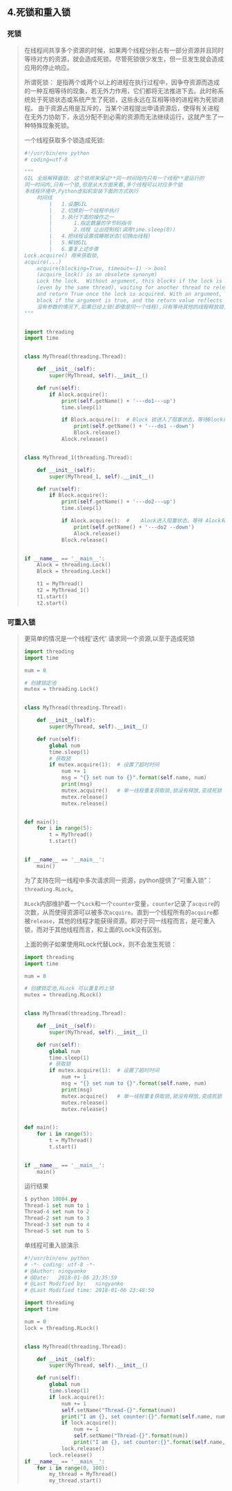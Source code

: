 ## 4.死锁和重入锁

### 死锁

> 在线程间共享多个资源的时候，如果两个线程分别占有一部分资源并且同时等待对方的资源，就会造成死锁。尽管死锁很少发生，但一旦发生就会造成应用的停止响应。
>
> 所谓死锁： 是指两个或两个以上的进程在执行过程中，因争夺资源而造成的一种互相等待的现象，若无外力作用，它们都将无法推进下去。此时称系统处于死锁状态或系统产生了死锁，这些永远在互相等待的进程称为死锁进程。 由于资源占用是互斥的，当某个进程提出申请资源后，使得有关进程在无外力协助下，永远分配不到必需的资源而无法继续运行，这就产生了一种特殊现象死锁。
>
> 一个线程获取多个锁造成死锁:
>
> ```python
> #!/usr/bin/env python
> # coding=utf-8
>
> """
> GIL 全局解释器锁: 这个锁用来保证**同一时间段内只有一个线程**是运行的
> 同一时间内,只有一个锁,但是从大方面来看,多个线程可以对应多个锁
> 多线程环境中,Python虚拟机安装下面的方式执行
>     时间线
>         |   1.设置GIL
>         |   2.切换到一个线程中执行
>         |   3.执行下面的操作之一
>         |       1.指定数量的字节码指令
>         |       2.线程 让出控制权(调用time.sleep(0))
>         |   4.把线程设置成睡眠状态(切换出线程)
>         |   5.解锁GIL
>         |   6.重复上述步骤
> Lock.acquire() 用来获取锁,
> acquire(...)
>     acquire(blocking=True, timeout=-1) -> bool
>     (acquire_lock() is an obsolete synonym)
>     Lock the lock.  Without argument, this blocks if the lock is already locked
>     (even by the same thread), waiting for another thread to release the lock,
>     and return True once the lock is acquired. With an argument, this will only
>     block if the argument is true, and the return value reflects whether the lock is acquired.The blocking
>     没有参数的情况下,如果已经上锁(即使是同一个线程),只有等待其他的线程释放锁,这期间会进入阻塞状态
> """
>
>
> import threading
> import time
>
>
> class MyThread(threading.Thread):
>
>     def __init__(self):
>         super(MyThread, self).__init__()
>
>     def run(self):
>         if Alock.acquire():
>             print(self.getName() + '---do1---up')
>             time.sleep(1)
>
>             if Block.acquire():  # Block 锁进入了阻塞状态，等待Block释放锁
>                 print(self.getName() + '---do1 --down')
>                 Block.release()
>             Alock.release()
>
>
> class MyThread_1(threading.Thread):
>
>     def __init__(self):
>         super(MyThread_1, self).__init__()
>
>     def run(self):
>         if Block.acquire():
>             print(self.getName() + '---do2---up')
>             time.sleep(1)
>
>             if Alock.acquire():  # 　 Alock进入阻塞状态，等待 Alock释放锁，才能入锁
>                 print(self.getName() + '---do2 --down')
>                 Alock.release()
>             Block.release()
>
>
> if __name__ == '__main__':
>     Alock = threading.Lock()
>     Block = threading.Lock()
>
>     t1 = MyThread()
>     t2 = MyThread_1()
>     t1.start()
>     t2.start()
> ```

### 可重入锁

> 更简单的情况是一个线程'迭代' 请求同一个资源,以至于造成死锁
>
> ```python
> import threading
> import time
>
> num = 0
>
> # 创建锁定池
> mutex = threading.Lock()
>
>
> class MyThread(threading.Thread):
>
>     def __init__(self):
>         super(MyThread, self).__init__()
>
>     def run(self):
>         global num
>         time.sleep(1)
>         # 获取锁
>         if mutex.acquire(1):  # 设置了超时时间
>             num += 1
>             msg = "{} set num to {}".format(self.name, num)
>             print(msg)
>             mutex.acquire()   # 单一线程重复获取锁,锁没有释放,变成死锁
>             mutex.release()
>             mutex.release()
>
>
> def main():
>     for i in range(5):
>         t = MyThread()
>         t.start()
>
>
> if __name__ == '__main__':
>     main()
> ```
>
>  为了支持在同一线程中多次请求同一资源，python提供了“可重入锁”：`threading.RLock`。
>
> `RLock`内部维护着一个`Lock`和一个`counter`变量，`counter`记录了`acquire`的次数，从而使得资源可以被多次`acquire`。直到一个线程所有的`acquire`都被`release`，其他的线程才能获得资源。即对于同一线程而言，是可重入锁，而对于其他线程而言，和上面的Lock没有区别。 
>
>  上面的例子如果使用RLock代替Lock，则不会发生死锁：
>
> ```python
> import threading
> import time
>
> num = 0
>
> # 创建锁定池,RLock 可以重复的上锁
> mutex = threading.RLock()
>
>
> class MyThread(threading.Thread):
>
>     def __init__(self):
>         super(MyThread, self).__init__()
>
>     def run(self):
>         global num
>         time.sleep(1)
>         # 获取锁
>         if mutex.acquire(1):  # 设置了超时时间
>             num += 1
>             msg = "{} set num to {}".format(self.name, num)
>             print(msg)
>             mutex.acquire()   # 单一线程重复获取锁,锁没有释放,变成死锁
>             mutex.release()
>             mutex.release()
>
>
> def main():
>     for i in range(5):
>         t = MyThread()
>         t.start()
>
>
> if __name__ == '__main__':
>     main()
> ```
>
> 运行结果
>
> ```python
> $ python 10004.py 
> Thread-1 set num to 1
> Thread-4 set num to 2
> Thread-2 set num to 3
> Thread-3 set num to 4
> Thread-5 set num to 5
> ```
>
> 单线程可重入锁演示
>
> ```python
> #!/usr/bin/env python
> # -*- coding: utf-8 -*-
> # @Author: ningyanke
> # @Date:   2018-01-06 23:35:59
> # @Last Modified by:   ningyanke
> # @Last Modified time: 2018-01-06 23:48:59
>
> import threading
> import time
>
> num = 0
> lock = threading.RLock()
>
>
> class MyThread(threading.Thread):
>
>     def __init__(self):
>         super(MyThread, self).__init__()
>
>     def run(self):
>         global num
>         time.sleep(1)
>         if lock.acquire():
>             num += 1
>             self.setName("Thread-{}".format(num))
>             print("I am {}, set counter:{}".format(self.name, num))
>             if lock.acquire():
>                 num += 1
>                 self.setName("Thread-{}".format(num))
>                 print("I am {}, set counter:{}".format(self.name, num))
>             lock.release()
>         lock.release()
> if __name__ == '__main__':
>     for i in range(0, 100):
>         my_thread = MyThread()
>         my_thread.start()
> ```
>
> 